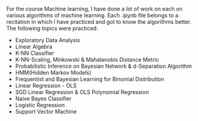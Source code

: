 For the course Machine learning, I have done a lot of work on each on various algorithms of machine learning. Each .ipynb file belongs to
a recitation in which I have practiced and got to know the algorithms better. The following topics were practiced: 
- Exploratory Data Analysis
- Linear Algebra
- K-NN Classifier
- K-NN-Scaling, Minkowski & Mahalanobis Distance Metric 
- Probabilistic Inference on Bayesian Network & d-Separation Algorithm 
- HMM(Hidden Markov Models)
- Frequentist and Bayesian Learning for Binomial Distribution 
- Linear Regression - OLS 
- SGD Linear Regression & OLS Polynomial Regression 
- Naive Bayes Classifier 
- Logistic Regression 
- Support Vector Machine 
